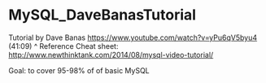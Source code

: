 # MySQL_DaveBanasTutorial
Tutorial by Dave Banas https://www.youtube.com/watch?v=yPu6qV5byu4 (41:09)
^ Reference Cheat sheet: http://www.newthinktank.com/2014/08/mysql-video-tutorial/

Goal: to cover 95-98% of of basic MySQL